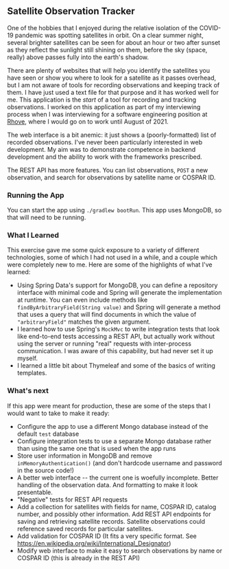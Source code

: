 ## Satellite Observation Tracker

One of the hobbies that I enjoyed during the relative isolation of the COVID-19 pandemic was spotting satellites in orbit. On a clear summer night, several brighter satellites can be seen for about an hour or two after sunset as they reflect the sunlight still shining on them, before the sky (space, really) above passes fully into the earth's shadow.

There are plenty of websites that will help you identify the satellites you have seen or show you where to look for a satellite as it passes overhead, but I am not aware of tools for recording observations and keeping track of them. I have just used a text file for that purpose and it has worked well for me. This application is the _start_ of a tool for recording and tracking observations. I worked on this application as part of my interviewing process when I was interviewing for a software engineering position at [Rhove](https://www.rhove.com/), where I would go on to work until August of 2021.

The web interface is a bit anemic: it just shows a (poorly-formatted) list of recorded observations. I've never been particularly interested in web development. My aim was to demonstrate competence in backend development and the ability to work with the frameworks prescribed.

The REST API has more features. You can list observations, `POST` a new observation, and search for observations by satellite name or COSPAR ID.

### Running the App

You can start the app using `./gradlew bootRun`. This app uses MongoDB, so that will need to be running.

### What I Learned

This exercise gave me some quick exposure to a variety of different technologies, some of which I had not used in a while, and a couple which were completely new to me. Here are some of the highlights of what I've learned:
 * Using Spring Data's support for MongoDB, you can define a repository interface with minimal code and Spring will generate the implementation at runtime. You can even include methods like `findByArbitraryField(String value)` and Spring will generate a method that uses a query that will find documents in which the value of `"arbitraryField"` matches the given argument.
 * I learned how to use Spring's `MockMvc` to write integration tests that look like end-to-end tests accessing a REST API, but actually work without using the server or running "real" requests with inter-process communication. I was aware of this capability, but had never set it up myself.
 * I learned a little bit about Thymeleaf and some of the basics of writing templates.

### What's next
If this app were meant for production, these are some of the steps that I would want to take to make it ready:
 * Configure the app to use a different Mongo database instead of the default `test` database
 * Configure integration tests to use a separate Mongo database rather than using the same one that is used when the app runs
 * Store user information in MongoDB and remove `inMemoryAuthentication()` (and don't hardcode username and password in the source code!)
 * A better web interface -- the current one is woefully incomplete. Better handling of the observation data. And formatting to make it look presentable.
 * "Negative" tests for REST API requests
 * Add a collection for satellites with fields for name, COSPAR ID, catalog number, and possibly other information. Add REST API endpoints for saving and retrieving satellite records. Satellite observations could reference saved records for particular satellites.
 * Add validation for COSPAR ID (It fits a very specific format. See https://en.wikipedia.org/wiki/International_Designator)
 * Modify web interface to make it easy to search observations by name or COSPAR ID (this is already in the REST API)
